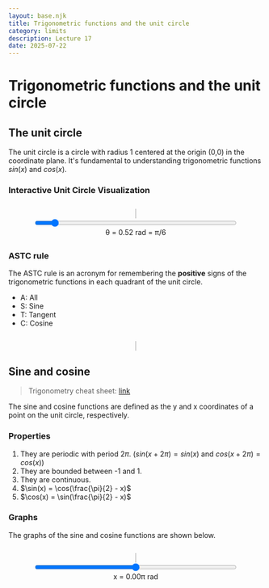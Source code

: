 ```yaml
---
layout: base.njk
title: Trigonometric functions and the unit circle
category: limits
description: Lecture 17
date: 2025-07-22
---
```


# Trigonometric functions and the unit circle

## The unit circle

The unit circle is a circle with radius 1 centered at the origin (0,0) in the coordinate plane. It's fundamental to understanding trigonometric functions $sin(x)$ and $cos(x)$.

### Interactive Unit Circle Visualization

<div style="text-align:center; margin:2em 0;">
  <canvas id="unitCircle" width="400" height="400"
          style="border:1px solid #ccc; background:#fafafa;"></canvas>
  <br>
  <input type="range" id="thetaSlider" min="0" max="6.283" step="0.01" value="0.52"
         style="width:400px;">
  <div>θ = <span id="thetaVal">0.52</span> rad = <span id="thetaPi">π/6</span></div>
</div>

<script>
(function(){
  const canvas = document.getElementById('unitCircle');
  const ctx    = canvas.getContext('2d');
  const slider = document.getElementById('thetaSlider');
  const display= document.getElementById('thetaVal');
  const displayPi = document.getElementById('thetaPi');
  const cx = canvas.width/2, cy = canvas.height/2, r = 150;

  function toPiFraction(theta) {
    const pi = Math.PI;
    const tolerance = 0.01;
    
    // Check for common fractions
    const fractions = [
      { value: 0, text: "0" },
      { value: pi/6, text: "π/6" },
      { value: pi/4, text: "π/4" },
      { value: pi/3, text: "π/3" },
      { value: pi/2, text: "π/2" },
      { value: 2*pi/3, text: "2π/3" },
      { value: 3*pi/4, text: "3π/4" },
      { value: 5*pi/6, text: "5π/6" },
      { value: pi, text: "π" },
      { value: 7*pi/6, text: "7π/6" },
      { value: 5*pi/4, text: "5π/4" },
      { value: 4*pi/3, text: "4π/3" },
      { value: 3*pi/2, text: "3π/2" },
      { value: 5*pi/3, text: "5π/3" },
      { value: 7*pi/4, text: "7π/4" },
      { value: 11*pi/6, text: "11π/6" },
      { value: 2*pi, text: "2π" }
    ];
    
    for (let fraction of fractions) {
      if (Math.abs(theta - fraction.value) < tolerance) {
        return fraction.text;
      }
    }
    
    // If no exact match, show as decimal fraction of π
    const piFraction = theta / pi;
    if (Math.abs(piFraction - Math.round(piFraction)) < tolerance) {
      return Math.round(piFraction) + "π";
    }
    return (theta / pi).toFixed(2) + "π";
  }

  function draw(theta) {
    // clear
    ctx.clearRect(0,0,canvas.width,canvas.height);
    
    // draw axes
    ctx.strokeStyle = "#ccc";
    ctx.lineWidth = 1;
    // x-axis
    ctx.beginPath();
    ctx.moveTo(0, cy);
    ctx.lineTo(canvas.width, cy);
    ctx.stroke();
    // y-axis
    ctx.beginPath();
    ctx.moveTo(cx, 0);
    ctx.lineTo(cx, canvas.height);
    ctx.stroke();
    ctx.strokeStyle = "#000";
    ctx.lineWidth = 2;
    
    // circle
    ctx.beginPath();
    ctx.arc(cx,cy,r,0,Math.PI*2);
    ctx.stroke();

    // point on circle
    const x = cx + r*Math.cos(theta);
    const y = cy - r*Math.sin(theta);

    // angle arc
    ctx.strokeStyle = "#fa8d07";
    ctx.lineWidth = 3;
    ctx.beginPath();
    ctx.arc(cx, cy, 30, 0, -theta, true);
    ctx.stroke();
    
    // radius line
    ctx.strokeStyle = "#000";
    ctx.lineWidth = 2;
    ctx.beginPath();
    ctx.moveTo(cx,cy);
    ctx.lineTo(x,y);
    ctx.stroke();

    // projection lines
    ctx.setLineDash([5,5]);
    ctx.lineWidth = 3;
    
    // sin projection (vertical) - color based on sign
    ctx.strokeStyle = Math.sin(theta) >= 0 ? "#0066cc" : "#cc0000";
    ctx.beginPath();
    ctx.moveTo(x,y);
    ctx.lineTo(x,cy);
    ctx.stroke();
    
    // cos projection (horizontal) - color based on sign
    ctx.strokeStyle = Math.cos(theta) >= 0 ? "#0066cc" : "#cc0000";
    ctx.beginPath();
    ctx.moveTo(x,cy);
    ctx.lineTo(cx,cy);
    ctx.stroke();
    
    ctx.setLineDash([]);
    ctx.lineWidth = 2;
    ctx.strokeStyle = "#000";

    // labels
    ctx.fillStyle = "#000";
    ctx.font = "14px sans-serif";
    // cosθ label - positioned right next to the horizontal projection line
    ctx.fillText("cos θ", (x + cx - 35) / 2, cy + 15);
    // sinθ label - positioned right next to the vertical projection line
    ctx.fillText("sin θ", x + 10, (y + cy + 10)/2);

    // draw point
    ctx.beginPath();
    ctx.arc(x,y,6,0,2*Math.PI);
    ctx.fill();
    
    // label axes
    ctx.fillStyle = "#111";
    ctx.font = "16px sans-serif";
    ctx.fillText("x", canvas.width - 10, cy - 5);
    ctx.fillText("y", cx + 5, 15);
    
    // mark key points on unit circle
    ctx.fillStyle = "#222";
    ctx.font = "12px sans-serif";
    const keyPoints = [
      { angle: Math.PI/2, label: "π/2", xOffset: -15, yOffset: -5 },
      { angle: Math.PI, label: "π", xOffset: -25, yOffset: -5 },
      { angle: 3*Math.PI/2, label: "3π/2", xOffset: -25, yOffset: 15 }
    ];
    
    keyPoints.forEach(point => {
      const px = cx + r * Math.cos(point.angle);
      const py = cy - r * Math.sin(point.angle);
      ctx.fillText(point.label, px + point.xOffset, py + point.yOffset);
    });
  }

  slider.addEventListener('input', e => {
    const θ = parseFloat(e.target.value);
    display.textContent = θ.toFixed(2);
    displayPi.textContent = toPiFraction(θ);
    draw(θ);
  });

  displayPi.textContent = toPiFraction(0.52);
  draw(0.52);
})();
</script>

### ASTC rule

The ASTC rule is an acronym for remembering the **positive** signs of the trigonometric functions in each quadrant of the unit circle.

- A: All
- S: Sine
- T: Tangent
- C: Cosine

<div style="text-align:center; margin:2em 0;">
  <canvas id="astcQuadrants" width="300" height="300"
          style="border:1px solid #ccc; background:#fafafa;"></canvas>
</div>

<script>
(function(){
  const canvas = document.getElementById('astcQuadrants');
  const ctx = canvas.getContext('2d');
  const cx = canvas.width/2, cy = canvas.height/2, r = 100;

  // Draw axes
  ctx.strokeStyle = "#000";
  ctx.lineWidth = 2;
  ctx.beginPath();
  ctx.moveTo(0, cy);
  ctx.lineTo(canvas.width, cy);
  ctx.stroke();
  ctx.beginPath();
  ctx.moveTo(cx, 0);
  ctx.lineTo(cx, canvas.height);
  ctx.stroke();

  // Draw unit circle
  ctx.beginPath();
  ctx.arc(cx, cy, r, 0, Math.PI*2);
  ctx.stroke();

  // Quadrant labels with colors
  ctx.font = "bold 18px sans-serif";
  
  // Q1: All positive (green)
  ctx.fillStyle = "#006600";
  ctx.fillText("A", cx + 35, cy - 35);
  ctx.font = "12px sans-serif";
  ctx.fillText("All", cx + 25, cy - 15);
  
  // Q2: Sine positive (blue)
  ctx.fillStyle = "#0066cc";
  ctx.font = "bold 18px sans-serif";
  ctx.fillText("S", cx - 35, cy - 35);
  ctx.font = "12px sans-serif";
  ctx.fillText("Sin", cx - 45, cy - 15);
  
  // Q3: Tangent positive (orange)
  ctx.fillStyle = "#ff6600";
  ctx.font = "bold 18px sans-serif";
  ctx.fillText("T", cx - 35, cy + 35);
  ctx.font = "12px sans-serif";
  ctx.fillText("Tan", cx - 45, cy + 15);
  
  // Q4: Cosine positive (red)
  ctx.fillStyle = "#cc0000";
  ctx.font = "bold 18px sans-serif";
  ctx.fillText("C", cx + 35, cy + 35);
  ctx.font = "12px sans-serif";
  ctx.fillText("Cos", cx + 25, cy + 15);

  // Add quadrant numbers
  ctx.fillStyle = "#666";
  ctx.font = "11px sans-serif";
  ctx.fillText("Q1", cx + 40, cy - 70);
  ctx.fillText("Q2", cx - 40, cy - 70);
  ctx.fillText("Q3", cx - 40, cy + 70);
  ctx.fillText("Q4", cx + 40, cy + 70);
})();
</script>


## Sine and cosine

> Trigonometry cheat sheet: [link](https://www.math.net/trigonometry-cheat-sheet)

The sine and cosine functions are defined as the y and x coordinates of a point on the unit circle, respectively.

### Properties

1. They are periodic with period $2\pi$. ($sin(x + 2\pi) = sin(x)$ and $cos(x + 2\pi) = cos(x)$)
2. They are bounded between -1 and 1.
3. They are continuous.
4. $\sin(x) = \cos(\frac{\pi}{2} - x)$
5. $\cos(x) = \sin(\frac{\pi}{2} - x)$



### Graphs

The graphs of the sine and cosine functions are shown below.

<div style="text-align:center; margin:2em 0;">
  <canvas id="trigGraphs" width="600" height="400"
          style="border:1px solid #ccc; background:#fafafa;"></canvas>
  <br>
  <input type="range" id="xSlider" min="-2" max="2" step="0.01" value="0"
         style="width:400px;">
  <div>x = <span id="xVal">0.00</span>π rad</div>
</div>

<script>
(function(){
  const canvas = document.getElementById('trigGraphs');
  const ctx = canvas.getContext('2d');
  const slider = document.getElementById('xSlider');
  const display = document.getElementById('xVal');
  const width = canvas.width, height = canvas.height;
  const margin = 50;
  const graphWidth = width - 2*margin;
  const graphHeight = height - 2*margin;

  function drawGraphs(xValue) {
    // Clear canvas
    ctx.clearRect(0, 0, width, height);
    
    // Draw axes
    ctx.strokeStyle = "#ccc";
    ctx.lineWidth = 1;
    // x-axis
    ctx.beginPath();
    ctx.moveTo(margin, height/2);
    ctx.lineTo(width - margin, height/2);
    ctx.stroke();
    // y-axis
    ctx.beginPath();
    ctx.moveTo(width/2, margin);
    ctx.lineTo(width/2, height - margin);
    ctx.stroke();
    
    // Draw grid lines
    ctx.strokeStyle = "#eee";
    for (let i = -6; i <= 6; i++) {
      const x = width/2 + i * graphWidth/12;
      ctx.beginPath();
      ctx.moveTo(x, margin);
      ctx.lineTo(x, height - margin);
      ctx.stroke();
    }
    
    // Draw π/2 grid lines (dashed)
    ctx.strokeStyle = "#f0f0f0";
    ctx.setLineDash([3,3]);
    for (let i = -5; i <= 5; i += 2) {
      const x = width/2 + i * graphWidth/12;
      ctx.beginPath();
      ctx.moveTo(x, margin);
      ctx.lineTo(x, height - margin);
      ctx.stroke();
    }
    ctx.setLineDash([]);
    for (let i = -2; i <= 2; i++) {
      const y = height/2 - i * graphHeight/4;
      ctx.beginPath();
      ctx.moveTo(margin, y);
      ctx.lineTo(width - margin, y);
      ctx.stroke();
    }
    
    // Draw sine function (blue)
    ctx.strokeStyle = "#0066cc";
    ctx.lineWidth = 2;
    ctx.beginPath();
    for (let i = 0; i <= graphWidth; i++) {
      const x = margin + i;
      const xRad = (i - graphWidth/2) * 12 / graphWidth; // Scale to show 2π
      const y = height/2 - Math.sin(xRad) * graphHeight/4;
      if (i === 0) {
        ctx.moveTo(x, y);
      } else {
        ctx.lineTo(x, y);
      }
    }
    ctx.stroke();
    
    // Draw cosine function (red)
    ctx.strokeStyle = "#cc0000";
    ctx.lineWidth = 2;
    ctx.beginPath();
    for (let i = 0; i <= graphWidth; i++) {
      const x = margin + i;
      const xRad = (i - graphWidth/2) * 12 / graphWidth;
      const y = height/2 - Math.cos(xRad) * graphHeight/4;
      if (i === 0) {
        ctx.moveTo(x, y);
      } else {
        ctx.lineTo(x, y);
      }
    }
    ctx.stroke();
    
    // Draw current point
    const xPos = width/2 + xValue * graphWidth/12;
    const sinY = height/2 - Math.sin(xValue) * graphHeight/4;
    const cosY = height/2 - Math.cos(xValue) * graphHeight/4;
    
    // Vertical line at current x
    ctx.strokeStyle = "#666";
    ctx.setLineDash([5,5]);
    ctx.beginPath();
    ctx.moveTo(xPos, margin);
    ctx.lineTo(xPos, height - margin);
    ctx.stroke();
    ctx.setLineDash([]);
    
    // Points on curves
    ctx.fillStyle = "#0066cc";
    ctx.beginPath();
    ctx.arc(xPos, sinY, 4, 0, 2*Math.PI);
    ctx.fill();
    
    ctx.fillStyle = "#cc0000";
    ctx.beginPath();
    ctx.arc(xPos, cosY, 4, 0, 2*Math.PI);
    ctx.fill();
    
    // Labels
    ctx.font = "14px sans-serif";
    ctx.fillStyle = "#0066cc";
    ctx.fillText("sin(x)", margin + 10, margin + 20);
    ctx.fillStyle = "#cc0000";
    ctx.fillText("cos(x)", margin + 10, margin + 40);
    
    // x-axis labels
    ctx.fillStyle = "#666";
    ctx.font = "12px sans-serif";
    // for (let i = -6; i <= 6; i += 2) {
    //   const x = width/2 + i * graphWidth/12;
    //   let label;
    //   if (i === 0) label = "0";
    //   else if (i === 2) label = "π";
    //   else if (i === -2) label = "-π";
    //   else if (i === 4) label = "2π";
    //   else if (i === -4) label = "-2π";
    //   else if (i === 6) label = "3π";
    //   else if (i === -6) label = "-3π";
    //   else label = i + "π";
    //   ctx.fillText(label, x - 10, height/2 + 20);
    // }
    
    // y-axis labels
    for (let i = -2; i <= 2; i++) {
      const y = height/2 - i * graphHeight/4;
      ctx.fillText(i.toString(), width/2 - 25, y + 5);
    }
  }

  slider.addEventListener('input', e => {
    const xPi = parseFloat(e.target.value);
    const x = xPi * Math.PI;
    display.textContent = xPi.toFixed(2);
    drawGraphs(x);
  });

  drawGraphs(0);
})();
</script>


